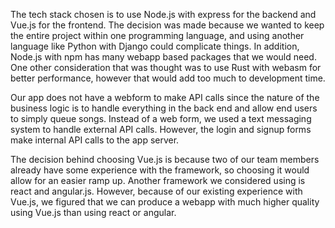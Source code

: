 The tech stack chosen is to use Node.js with express for the backend and Vue.js for the frontend. The decision was made because we wanted to keep the entire project within one programming language, and using another language like Python with Django could complicate things. In addition, Node.js with npm has many webapp based packages that we would need. One other consideration that was thought was to use Rust with webasm for better performance, however that would add too much to development time.

Our app does not have a webform to make API calls since the nature of the business logic is to handle everything in the back end and allow end users to simply queue songs. Instead of a web form, we used a text messaging system to handle external API calls. However, the login and signup forms make internal API calls to the app server.

The decision behind choosing Vue.js is because two of our team members already have some experience with the framework, so choosing it would allow for an easier ramp up. Another framework we considered using is react and angular.js. However, because of our existing experience with Vue.js, we figured that we can produce a webapp with much higher quality using Vue.js than using react or angular.
